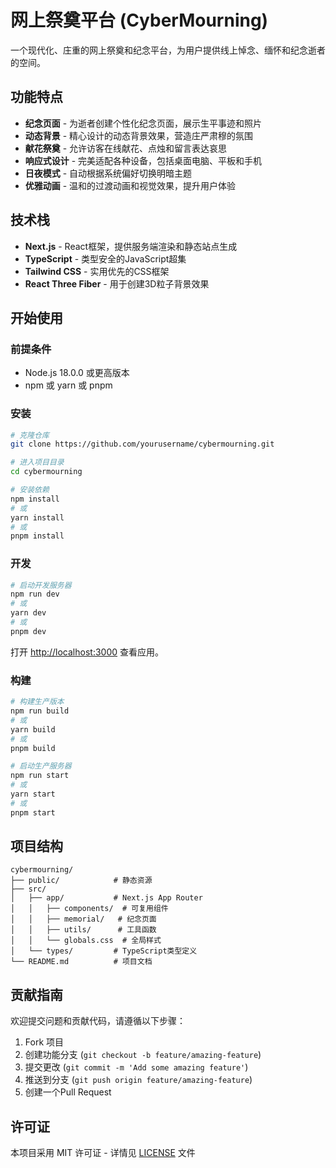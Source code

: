 # 网上祭奠平台 (CyberMourning)

一个现代化、庄重的网上祭奠和纪念平台，为用户提供线上悼念、缅怀和纪念逝者的空间。

## 功能特点

- **纪念页面** - 为逝者创建个性化纪念页面，展示生平事迹和照片
- **动态背景** - 精心设计的动态背景效果，营造庄严肃穆的氛围
- **献花祭奠** - 允许访客在线献花、点烛和留言表达哀思
- **响应式设计** - 完美适配各种设备，包括桌面电脑、平板和手机
- **日夜模式** - 自动根据系统偏好切换明暗主题
- **优雅动画** - 温和的过渡动画和视觉效果，提升用户体验

## 技术栈

- **Next.js** - React框架，提供服务端渲染和静态站点生成
- **TypeScript** - 类型安全的JavaScript超集
- **Tailwind CSS** - 实用优先的CSS框架
- **React Three Fiber** - 用于创建3D粒子背景效果

## 开始使用

### 前提条件

- Node.js 18.0.0 或更高版本
- npm 或 yarn 或 pnpm

### 安装

```bash
# 克隆仓库
git clone https://github.com/yourusername/cybermourning.git

# 进入项目目录
cd cybermourning

# 安装依赖
npm install
# 或
yarn install
# 或
pnpm install
```

### 开发

```bash
# 启动开发服务器
npm run dev
# 或
yarn dev
# 或
pnpm dev
```

打开 [http://localhost:3000](http://localhost:3000) 查看应用。

### 构建

```bash
# 构建生产版本
npm run build
# 或
yarn build
# 或
pnpm build

# 启动生产服务器
npm run start
# 或
yarn start
# 或
pnpm start
```

## 项目结构

```
cybermourning/
├── public/            # 静态资源
├── src/
│   ├── app/           # Next.js App Router
│   │   ├── components/  # 可复用组件
│   │   ├── memorial/   # 纪念页面
│   │   ├── utils/      # 工具函数
│   │   └── globals.css  # 全局样式
│   └── types/         # TypeScript类型定义
└── README.md          # 项目文档
```

## 贡献指南

欢迎提交问题和贡献代码，请遵循以下步骤：

1. Fork 项目
2. 创建功能分支 (`git checkout -b feature/amazing-feature`)
3. 提交更改 (`git commit -m 'Add some amazing feature'`)
4. 推送到分支 (`git push origin feature/amazing-feature`)
5. 创建一个Pull Request

## 许可证

本项目采用 MIT 许可证 - 详情见 [LICENSE](LICENSE) 文件

